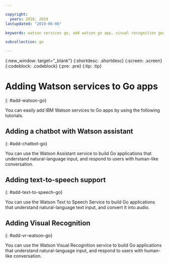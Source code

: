 ```yaml
---

copyright:
  years: 2018, 2019
lastupdated: "2019-06-06"

keywords: watson services go, add watson go app, visual recognition gos

subcollection: go

---
```


{:new_window: target="_blank"}
{:shortdesc: .shortdesc}
{:screen: .screen}
{:codeblock: .codeblock}
{:pre: .pre}
{:tip: .tip}

# Adding Watson services to Go apps
{: #add-watson-go}

You can easily add IBM Watson services to Go apps by using the following tutorials.

<!-- Need topic links once they are moved to the Watson repo. Add links to each section "For more information..." -->

## Adding a chatbot with Watson assistant
{: #add-chatbot-go}

You can use the Watson Assistant service to build Go applications that understand natural-language input, and respond to users with human-like conversation.

## Adding text-to-speech support
{: #add-text-to-speech-go}

You can use the Watson Text to Speech Service to build Go applications that understand natural-language text input, and convert it into audio.

## Adding Visual Recognition
{: #add-vr-watson-go}

You can use the Watson Visual Recognition service to build Go applications that understand natural-language input, and respond to users with human-like conversation.